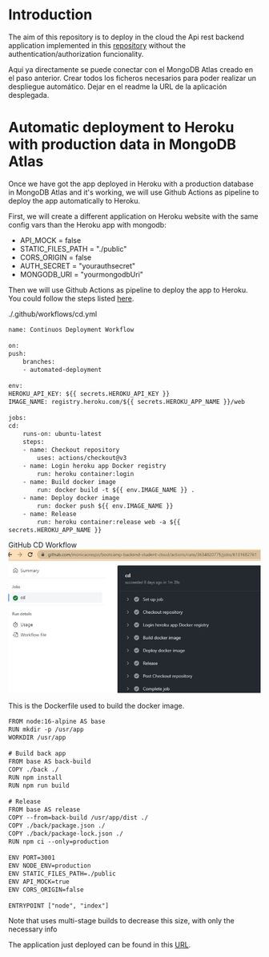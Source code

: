 # Introduction
The aim of this repository is to deploy in the cloud the Api rest backend application implemented in this [repository](https://github.com/monicacrespo/bootcamp-backend-student-rest-api-rentals) without the authentication/authorization funcionality. 


Aqui ya directamente se puede conectar con el MongoDB Atlas creado en el paso anterior.
Crear todos los ficheros necesarios para poder realizar un despliegue automático.
Dejar en el readme la URL de la aplicación desplegada.


# Automatic deployment to Heroku with production data in MongoDB Atlas
Once we have got the app deployed in Heroku with a production database in MongoDB Atlas and it's working, we will use Github Actions as pipeline to deploy the app automatically to Heroku.

First, we will create a different application on Heroku website with the same config vars than the Heroku app with mongodb:
  - API_MOCK = false
  - STATIC_FILES_PATH = "./public"
  - CORS_ORIGIN = false
  - AUTH_SECRET = "yourauthsecret"
  - MONGODB_URI = "yourmongodbUri"

Then we will use Github Actions as pipeline to deploy the app to Heroku. You could follow the steps listed [here](https://github.com/Lemoncode/bootcamp-backend/tree/main/00-stack-documental/05-cloud/02-deploy/08-auto-heroku-deploy).
   
./.github/workflows/cd.yml

```
name: Continuos Deployment Workflow

on:
push:
    branches:
    - automated-deployment

env:
HEROKU_API_KEY: ${{ secrets.HEROKU_API_KEY }}
IMAGE_NAME: registry.heroku.com/${{ secrets.HEROKU_APP_NAME }}/web

jobs:
cd:
    runs-on: ubuntu-latest
    steps:
    - name: Checkout repository
        uses: actions/checkout@v3
    - name: Login heroku app Docker registry
        run: heroku container:login
    - name: Build docker image
        run: docker build -t ${{ env.IMAGE_NAME }} .
    - name: Deploy docker image
        run: docker push ${{ env.IMAGE_NAME }}
    - name: Release
        run: heroku container:release web -a ${{ secrets.HEROKU_APP_NAME }}
```


GitHub CD Workflow
![DeployImageToHeroku](images/GitHubActionDeployImageToHeroku.JPG)


This is the Dockerfile used to build the docker image.

```
FROM node:16-alpine AS base
RUN mkdir -p /usr/app
WORKDIR /usr/app

# Build back app
FROM base AS back-build
COPY ./back ./
RUN npm install
RUN npm run build

# Release
FROM base AS release
COPY --from=back-build /usr/app/dist ./
COPY ./back/package.json ./
COPY ./back/package-lock.json ./
RUN npm ci --only=production

ENV PORT=3001
ENV NODE_ENV=production
ENV STATIC_FILES_PATH=./public
ENV API_MOCK=true
ENV CORS_ORIGIN=false

ENTRYPOINT ["node", "index"]
```
Note that uses multi-stage builds to decrease this size, with only the necessary info


The application just deployed can be found in this [URL](https://rental-automated-deployment.herokuapp.com/api/listingsAndReviews).